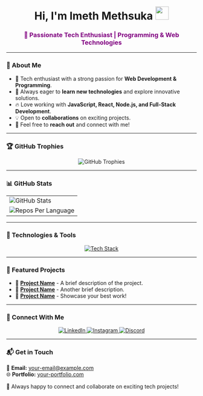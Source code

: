 <h1 align="center">Hi, I'm <b>Imeth Methsuka</b> <img src="https://media.giphy.com/media/hvRJCLFzcasrR4ia7z/giphy.gif" width="35"></h1>

<h3 align="center" style="color: purple;">🚀 Passionate Tech Enthusiast | Programming & Web Technologies</h3>

---

### 📌 About Me

- 🎯 Tech enthusiast with a strong passion for **Web Development & Programming**.
- 🌱 Always eager to **learn new technologies** and explore innovative solutions.
- 🔥 Love working with **JavaScript, React, Node.js, and Full-Stack Development**.
- 💡 Open to **collaborations** on exciting projects.
- 📩 Feel free to **reach out** and connect with me!

---

### 🏆 GitHub Trophies

<p align="center">
  <img src="https://github-profile-trophy.vercel.app/?username=imethsuka&theme=darkhub&no-bg=true&margin-w=15&margin-h=15" alt="GitHub Trophies" />
</p>

---

### 📊 GitHub Stats

<p align="center">
  <table>
    <tr>
      <td>
        <img src="https://github-readme-stats.vercel.app/api?username=imethsuka&theme=dark&show_icons=true&count_private=true&v=1" alt="GitHub Stats" />
      </td>
    </tr>
    <tr>
      <td>
        <img src="https://github-profile-summary-cards.vercel.app/api/cards/repos-per-language?username=imethsuka&theme=dark" alt="Repos Per Language" />
      </td>
    </tr>
  </table>
</p>

---

### 🚀 Technologies & Tools

<p align="center">
  <a href="https://skillicons.dev">
    <img src="https://skillicons.dev/icons?i=git,cpp,java,js,mongodb,mysql,react,nodejs,expressjs,tailwind,unity,cs&perline=6" alt="Tech Stack" />
  </a>
</p>

---

### 🎯 Featured Projects

- 📌 **[Project Name](#)** - A brief description of the project.
- 📌 **[Project Name](#)** - Another brief description.
- 📌 **[Project Name](#)** - Showcase your best work!

---

### 🤝 Connect With Me

<p align="center">
  <a href="https://www.linkedin.com/in/imeth-methsuka/" target="_blank">
    <img src="https://img.shields.io/badge/LinkedIn-0077B5?style=for-the-badge&logo=linkedin&logoColor=white" alt="LinkedIn" />
  </a>
  <a href="https://www.instagram.com/imethsuka/" target="_blank">
    <img src="https://img.shields.io/badge/Instagram-E4405F?style=for-the-badge&logo=instagram&logoColor=white" alt="Instagram" />
  </a>
  <a href="https://discord.gg/imethsuka" target="_blank">
    <img src="https://img.shields.io/badge/Discord-7289DA?style=for-the-badge&logo=discord&logoColor=white" alt="Discord" />
  </a>
</p>

---

### 📬 Get in Touch

💌 **Email:** [your-email@example.com](mailto:your-email@example.com)  
🌐 **Portfolio:** [your-portfolio.com](#)  

🔹 Always happy to connect and collaborate on exciting tech projects!
